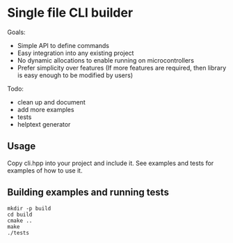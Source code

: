 # Single file CLI builder

Goals:
- Simple API to define commands
- Easy integration into any existing project
- No dynamic allocations to enable running on microcontrollers
- Prefer simplicity over features (If more features are required, then library is easy enough to be modified by users)



Todo:
- clean up and document
- add more examples
- tests
- helptext generator



## Usage

Copy cli.hpp into your project and include it. See examples and tests for examples of
how to use it.


## Building examples and running tests

```
mkdir -p build
cd build
cmake ..
make
./tests
```
